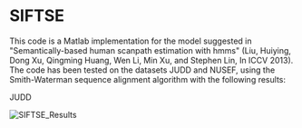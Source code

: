 # SIFTSE

This code is a Matlab implementation for the model suggested in "Semantically-based human scanpath estimation with hmms" (Liu, Huiying, Dong Xu, Qingming Huang, Wen Li, Min Xu, and Stephen Lin, In ICCV 2013). The code has been tested on the datasets JUDD and NUSEF, using the Smith-Waterman sequence alignment algorithm with the following results:

JUDD 

![SIFTSE_Results](https://raw.githubusercontent.com/rotemmairon/SIFTSE/SIFTSE_Results.png)
